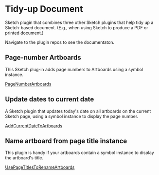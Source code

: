 # Tidy-up Document
Sketch plugin that combines three other Sketch plugins that help tidy up a Sketch-based document. (E.g., when using Sketch to produce a PDF or printed document.)

Navigate to the plugin repos to see the documentaton.

## Page-number Artboards
This Sketch plug-in adds page numbers to Artboards using a symbol instance.

[PageNumberArtboards](https://github.com/josephxbrick/PageNumberArtboards)

## Update dates to current date
A Sketch plugin that updates today's date on all artboards on the current Sketch page, using a symbol instance to display the page number. 

[AddCurrentDateToArtboards](https://github.com/josephxbrick/AddCurrentDateToArtboards)

## Name artboard from page title instance
This plugin is handy if your artboards contain a symbol instance to display the artboard's title. 

[UsePageTitlesToRenameArtboards](https://github.com/josephxbrick/UsePageTitlesToRenameArtboards)
